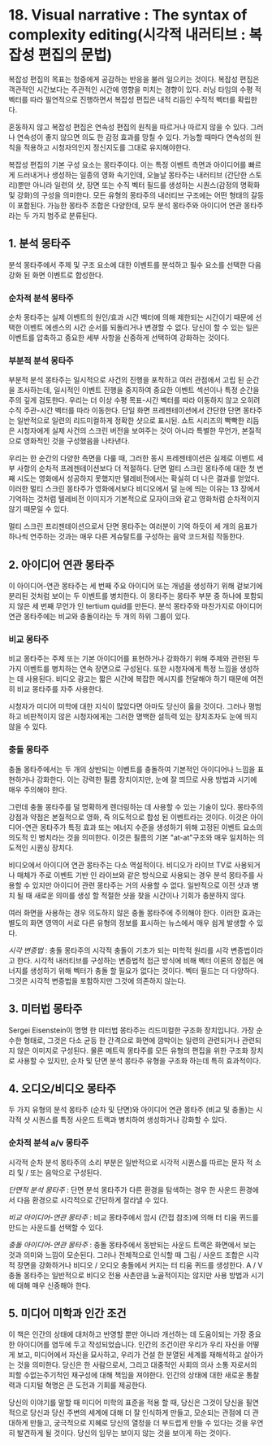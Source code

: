 # 18. Visual narrative : The syntax of complexity editing(시각적 내러티브 : 복잡성 편집의 문법)
복잡성 편집의 목표는 청중에게 공감하는 반응을 불러 일으키는 것이다. 복잡성 편집은 객관적인 시간보다는 주관적인 시간에 영향을 미치는 경향이 있다. 러닝 타임의 수평 적 벡터를 따라 필연적으로 진행하면서 복잡성 편집은 내적 리듬인 수직적 벡터를 확립한다. 

혼동하지 않고 복잡성 편집은 연속성 편집의 원칙을 따르거나 따르지 않을 수 있다. 그러나 연속성이 좋지 않으면 의도 한 감정 효과를 망칠 수 있다. 가능할 때마다 연속성의 원칙을 적용하고 시청자의인지 정신지도를 그대로 유지해야한다.

복잡성 편집의 기본 구성 요소는 몽타주이다. 이는 특정 이벤트 측면과 아이디어를 빠르게 드러내거나 생성하는 일종의 영화 속기인데, 오늘날 몽타주는 내러티브 (간단한 스토리)뿐만 아니라 일련의 샷, 장면 또는 수직 벡터 필드를 생성하는 시퀀스(감정의 명확화 및 강화)의 구성을 의미한다. 모든 유형의 몽타주의 내러티브 구조에는 어떤 형태의 갈등이 포함된다. 가능한 몽타주 조합은 다양한데, 모두 분석 몽타주와 아이디어 연관 몽타주라는 두 가지 범주로 분류된다.

## 1. 분석 몽타주
분석 몽타주에서 주제 및 구조 요소에 대한 이벤트를 분석하고 필수 요소를 선택한 다음 강화 된 화면 이벤트로 합성한다.

### 순차적 분석 몽타주
순차 몽타주는 실제 이벤트의 원인/효과 시간 벡터에 의해 제한되는 시간이기 때문에 선택한 이벤트 에센스의 시간 순서를 되돌리거나 변경할 수 없다. 당신이 할 수 있는 일은 이벤트를 압축하고 중요한 세부 사항을 신중하게 선택하여 강화하는 것이다. 

### 부분적 분석 몽타주
부분적 분석 몽타주는 일시적으로 사건의 진행을 포착하고 여러 관점에서 고립 된 순간을 조사하는데, 일시적인 이벤트 진행을 중지하여 중요한 이벤트 섹션이나 특정 순간을 주의 깊게 검토한다. 우리는 더 이상 수평 목표-시간 벡터를 따라 이동하지 않고 오히려 수직 주관-시간 벡터를 따라 이동한다. 
단일 화면 프레젠테이션에서 간단한 단면 몽타주는 일반적으로 일련의 리드미컬하게 정확한 샷으로 표시된. 쇼트 시리즈의 빡빡한 리듬은 시청자에게 실제 사건의 스크린 버전을 보여주는 것이 아니라 특별한 무언가, 본질적으로 영화적인 것을 구성했음을 나타낸다. 

우리는 한 순간의 다양한 측면을 다룰 때, 그러한 동시 프레젠테이션은 실제로 이벤트 세부 사항의 순차적 프레젠테이션보다 더 적절하다. 단면 멀티 스크린 몽타주에 대한 첫 번째 시도는 영화에서 성공하지 못했지만 텔레비전에서는 확실히 더 나은 결과를 얻었다. 이러한 멀티 스크린 몽타주가 영화에서보다 비디오에서 덜 눈에 띄는 이유는 13 장에서 기억하는 것처럼 텔레비전 이미지가 기본적으로 모자이크와 같고 영화처럼 순차적이지 않기 때문일 수 있다. 

멀티 스크린 프리젠테이션으로서 단면 몽타주는 여러분이 기억 하듯이 세 개의 음표가 하나씩 연주하는 것과는 매우 다른 게슈탈트를 구성하는 음악 코드처럼 작동한다.


## 2. 아이디어 연관 몽타주
이 아이디어-연관 몽타주는 세 번째 주요 아이디어 또는 개념을 생성하기 위해 겉보기에 분리된 것처럼 보이는 두 이벤트를 병치한다. 이 몽타주는 몽타주 부분 중 하나에 포함되지 않은 세 번째 무언가 인 tertium quid를 만든다. 분석 몽타주와 마찬가지로 아이디어 연관 몽타주에는 비교와 충돌이라는 두 개의 하위 그룹이 있다. 

### 비교 몽타주
비교 몽타주는 주제 또는 기본 아이디어를 표현하거나 강화하기 위해 주제와 관련된 두 가지 이벤트를 병치하는 연속 장면으로 구성된다. 또한 시청자에게 특정 느낌을 생성하는 데 사용된다. 
비디오 광고는 짧은 시간에 복잡한 메시지를 전달해야 하기 때문에 여전히 비교 몽타주를 자주 사용한다. 

시청자가 미디어 미학에 대한 지식이 많았다면 아마도 당신이 옳을 것이다. 그러나 평범하고 비판적이지 않은 시청자에게는 그러한 명백한 설득력 있는 장치조차도 눈에 띄지 않을 수 있다.

### 충돌 몽타주
충돌 몽타주에서는 두 개의 상반되는 이벤트를 충돌하여 기본적인 아이디어나 느낌을 표현하거나 강화한다. 이는 강력한 필름 장치이지만, 눈에 잘 띄므로 사용 방법과 시기에 매우 주의해야 한다. 

그런데 충돌 몽타주를 덜 명확하게 렌더링하는 데 사용할 수 있는 기술이 있다. 몽타주의 강점과 약점은 본질적으로 영화, 즉 의도적으로 합성 된 이벤트라는 것이다. 이것은 아이디어-연관 몽타주가 특정 효과 또는 에너지 수준을 생성하기 위해 고정된 이벤트 요소의 의도적 인 병치라는 것을 의미한다. 이것은 필름의 기본 "at-at"구조와 매우 일치하는 의도적인 시퀀싱 장치다. 

비디오에서 아이디어 연관 몽타주는 다소 역설적이다. 비디오가 라이브 TV로 사용되거나 매체가 주로 이벤트 기반 인 라이브와 같은 방식으로 사용되는 경우 분석 몽타주를 사용할 수 있지만 아이디어 관련 몽타주는 거의 사용할 수 없다. 일반적으로 이전 샷과 병치 될 때 새로운 의미를 생성 할 적절한 샷을 찾을 시간이나 기회가 충분하지 않다. 

여러 화면을 사용하는 경우 의도하지 않은 충돌 몽타주에 주의해야 한다. 이러한 효과는 별도의 화면 영역이 서로 다른 유형의 정보를 표시하는 뉴스에서 매우 쉽게 발생할 수 있다. 

_시각 변증법_ : 충돌 몽타주의 시각적 충돌이 기초가 되는 미학적 원리를 시각 변증법이라고 한다. 시각적 내러티브를 구성하는 변증법적 접근 방식에 비해 벡터 이론의 장점은 에너지를 생성하기 위해 벡터가 충돌 할 필요가 없다는 것이다. 벡터 필드는 더 다양하다. 그것은 시각적 변증법을 포함하지만 그것에 의존하지 않는다.

## 3. 미터법 몽타주
Sergei Eisenstein이 명명 한 미터법 몽타주는 리드미컬한 구조화 장치입니다. 가장 순수한 형태로, 그것은 다소 균등 한 간격으로 화면에 깜박이는 일련의 관련되거나 관련되지 않은 이미지로 구성된다. 물론 메트릭 몽타주를 모든 유형의 편집을 위한 구조화 장치로 사용할 수 있지만, 순차 및 단면 분석 몽타주 유형을 구조화 하는데 특히 효과적이다.

## 4. 오디오/비디오 몽타주
두 가지 유형의 분석 몽타주 (순차 및 단면)와 아이디어 연관 몽타주 (비교 및 충돌)는 시각적 샷 시퀀스를 특정 사운드 트랙과 병치하여 생성하거나 강화할 수 있다.

### 순차적 분석 a/v 몽타주
시각적 순차 분석 몽타주의 소리 부분은 일반적으로 시각적 시퀀스를 따르는 문자 적 소리 및 / 또는 음악으로 구성된다. 

_단면적 분석 몽타주_ : 단면 분석 몽타주가 다른 환경을 탐색하는 경우 한 사운드 환경에서 다음 환경으로 시각적으로 간단하게 잘라낼 수 있다.

_비교 아이디어-연관 몽타주_ : 비교 몽타주에서 암시 (간접 참조)에 의해 터 티움 퀴드를 만드는 사운드를 선택할 수 있다.

_충돌 아이디어-연관 몽타주_ : 충돌 몽타주에서 동반되는 사운드 트랙은 화면에서 보는 것과 의미와 느낌이 모순된다. 그러나 전체적으로 인식할 때 그림 / 사운드 조합은 시각적 장면을 강화하거나 비디오 / 오디오 충돌에서 커지는 터 티움 퀴드를 생성한다. A / V 충돌 몽타주는 일반적으로 비디오 전용 사촌만큼 노골적이지는 않지만 사용 방법과 시기에 대해 매우 신중해야 한다.

## 5. 미디어 미학과 인간 조건
이 책은 인간의 상태에 대처하고 반영할 뿐만 아니라 개선하는 데 도움이되는 가장 중요한 아이디어를 염두에 두고 작성되었습니다. 인간의 조건이란 우리가 우리 자신을 어떻게 보고, 미디어에서 자신을 묘사하고, 우리가 건설 한 분열된 세계를 재해석하고 살아가는 것을 의미한다. 당신은 한 사람으로서, 그리고 대중적인 사회의 의사 소통 자로서의 피할 수없는주기적인 재구성에 대해 책임을 져야한다. 인간의 상태에 대한 새로운 통찰력과 디지털 혁명은 큰 도전과 기회를 제공한다. 

당신의 이야기를 말할 때 미디어 미학의 표준을 적용 할 때, 당신은 그것이 당신을 필연적으로 당신과 당신 주변의 세계에 대해 더 잘 인식하게 만들고, 모순되는 관점에 더 관대하게 만들고, 궁극적으로 지혜로 당신의 열정을 더 부드럽게 만들 수 있다는 것을 우연히 발견하게 될 것이다. 
당신의 임무는 보이지 않는 것을 보이게 하는 것이다.
